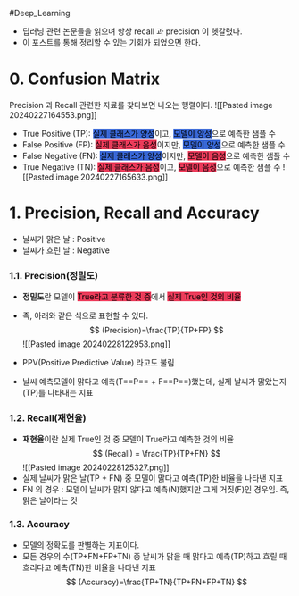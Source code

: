 #Deep_Learning 

* 딥러닝 관련 논문들을 읽으며 항상 recall 과 precision 이 헷갈렸다.
* 이 포스트를 통해 정리할 수 있는 기회가 되었으면 한다.

# 0. Confusion Matrix

Precision 과 Recall 관련한 자료를 찾다보면 나오는 행렬이다.
![[Pasted image 20240227164553.png]]
- True Positive (TP): <mark style='background:#3867d6'>실제 클래스가 양성</mark>이고, <mark style='background:#3867d6'>모델이 양성</mark>으로 예측한 샘플 수
- False Positive (FP): <mark style='background:#eb3b5a'>실제 클래스가 음성</mark>이지만, <mark style='background:#3867d6'>모델이 양성</mark>으로 예측한 샘플 수
- False Negative (FN): <mark style='background:#3867d6'>실제 클래스가 양성</mark>이지만, <mark style='background:#eb3b5a'>모델이 음성</mark>으로 예측한 샘플 수
- True Negative (TN): <mark style='background:#eb3b5a'>실제 클래스가 음성</mark>이고, <mark style='background:#eb3b5a'>모델이 음성</mark>으로 예측한 샘플 수
![[Pasted image 20240227165633.png]]

# 1. Precision, Recall and Accuracy

* 날씨가 맑은 날 : Positive
* 날씨가 흐린 날 : Negative
### 1.1. Precision(정밀도)
* **정밀도**란 모델이 <mark style='background:#eb3b5a'>True라고 분류한 것 중</mark>에서 <mark style='background:#eb3b5a'>실제 True인 것의 비율</mark> 
* 즉, 아래와 같은 식으로 표현할 수 있다.
$$
(Precision)=\frac{TP}{TP+FP}
$$
![[Pasted image 20240228122953.png]]

* PPV(Positive Predictive Value) 라고도 불림
* 날씨 예측모델이 맑다고 예측(T==P== + F==P==)했는데, 실제 날씨가 맑았는지(TP)를 나타내는 지표

### 1.2. Recall(재현율)
* **재현율**이란 실제 True인 것 중 모델이 True라고 예측한 것의 비율
$$
(Recall) = \frac{TP}{TP+FN}
$$
![[Pasted image 20240228125327.png]]
* 실제 날씨가 맑은 날(TP + FN) 중 모델이 맑다고 예측(TP)한 비율을 나타낸 지표
* FN 의 경우 : 모델이 날씨가 맑지 않다고 예측(N)했지만 그게 거짓(F)인 경우임. 즉, 맑은 날이라는 것

### 1.3. Accuracy
* 모델의 정확도를 판별하는 지표이다.
* 모든 경우의 수(TP+FN+FP+TN) 중 날씨가 맑을 때 맑다고 예측(TP)하고 흐릴 때 흐리다고 예측(TN)한 비율을 나타낸 지표
$$
(Accuracy)=\frac{TP+TN}{TP+FN+FP+TN}
$$

